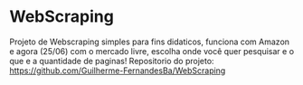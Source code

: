 # WebScraping
Projeto de Webscraping simples para fins didaticos, funciona com Amazon e agora (25/06) com o mercado livre, escolha onde você quer pesquisar e o que e a quantidade de paginas!
Repositorio do projeto: https://github.com/Guilherme-FernandesBa/WebScraping
